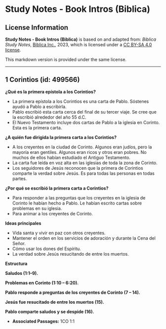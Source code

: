 # Study Notes - Book Intros (Biblica)

## License Information

**Study Notes - Book Intros (Biblica)** is based on and adapted from: _Biblica Study Notes_, [Biblica Inc.](https://www.biblica.com/), 2023, which is licensed under a [CC BY-SA 4.0 license](https://creativecommons.org/licenses/by-sa/4.0/legalcode.en).

This markdown version is provided under the same license.



--------------------------------

## 1 Corintios (id: 499566)

**¿Qué es la primera epístola a los Corintios?**

* La primera epístola a los Corintios es una carta de Pablo. Sóstenes ayudó a Pablo a escribirla.
* Pablo escribió esta carta cerca del final de su tercer viaje. Se cree que la escribió alrededor del año 55 d.C.
* El Nuevo Testamento incluye dos cartas de Pablo a la iglesia en Corinto. Esta es la primera carta.

**¿A quién fue dirigida la primera carta a los Corintios?**

* A los creyentes en la ciudad de Corinto. Algunos eran judíos, pero la mayoría eran gentiles. Algunos eran ricos y otros eran pobres. No muchos de ellos habían estudiado el Antiguo Testamento.
* La carta fue leída en voz alta en las iglesias de toda la zona de Corinto.
* Los seguidores de Jesús reconocen que la primera de Corintios comparte la verdad sobre Jesús. Es para todas las personas en todas partes.

**¿Por qué se escribió la primera carta a Corintios?**

* Para responder a las preguntas que los creyentes en la iglesia de Corinto le habían hecho a Pablo. Le habían escrito cartas sobre problemas en su iglesia.
* Para animar a los creyentes de Corinto.

**Ideas principales**

* Vida santa y vivir en paz con otros creyentes.
* Mantener el orden en los servicios de adoración y durante la Cena del Señor.
* Cómo usar los dones del Espíritu.
* La verdad sobre Jesús resucitando de entre los muertos.

**Estructura**

**Saludos (1:1–9\).**

**Problemas en Corinto (1:10 – 6:20\).**

**Pablo responde a preguntas de los creyentes de Corinto (7 – 14\).**

**Jesús fue resucitado de entre los muertos (15\).**

**Pablo comparte saludos y se despide (16\).**

* **Associated Passages:** 1CO 1:1


